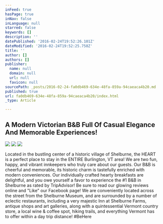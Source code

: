 ```yaml
---
inFeed: true
hasPage: true
inNav: false
inLanguage: null
starred: false
keywords: []
description: ''
datePublished: '2016-02-24T19:52:26.101Z'
dateModified: '2016-02-24T19:52:25.758Z'
title: ''
author: []
authors: []
publisher:
  name: null
  domain: null
  url: null
  favicon: null
sourcePath: _posts/2016-02-24-fa0db469-634e-48fa-859a-94caeaca4b20.md
published: true
url: fa0db469-634e-48fa-859a-94caeaca4b20/index.html
_type: Article

---
```

## A Modern Victorian B&B Full Of Casual Elegance And Memorable Experiences!
![](https://the-grid-user-content.s3-us-west-2.amazonaws.com/6ddee5ec-8609-4de1-956c-c1d6aa06cc7f.JPG)
![](https://the-grid-user-content.s3-us-west-2.amazonaws.com/6d77686b-6b8e-4b1b-8a2e-6612761ef233.jpg)
![](https://the-grid-user-content.s3-us-west-2.amazonaws.com/78b0ab5d-ddc7-4d90-9b8a-e16d1e78f8c1.JPG)

Located in the bustling center of a historic village of Shelburne, the HEART is a perfect place to stay in the ENTIRE Burlington, VT area! We are two fun, happy, and vibrant innkeepers who truly care about our guests. Our B&B is cheerful and memorable, its historic charm is tastefully enriched with modern conveniences. Our individually crafted hearty breakfasts are delightful, and you owe yourself a favor to experience the \#1 B&B in Shelburne as rated by TripAdvisor! Be sure to read our glowing reviews online and "Like" our Facebook page! We are conveniently located across the street from the Shelburne Museum, and are surrounded by a number of eclectic restaurants, including a very majestic Inn at Shelburne Farms, antique shops and art galleries, along with a quintessential Vermont country store, a local wine & coffee spot, hiking trails, and everything Vermont has to offer within a day trip distance! \#BeHere